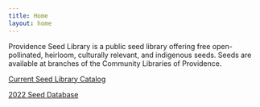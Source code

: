 ```yaml
---
title: Home
layout: home
---
```


Providence Seed Library is a public seed library offering free open-pollinated, heirloom, culturally relevant, and indigenous seeds. Seeds are available at branches of the Community Libraries of Providence.

[Current Seed Library Catalog](https://catalog.oslri.net/search/?searchtype=t&SORT=D&searcharg=%22providence\+seed\+library%22&searchscope=1)

[2022 Seed Database](https://airtable.com/shrxFBoo7Un0S5fVd/tblON5Nn11evypI9u)